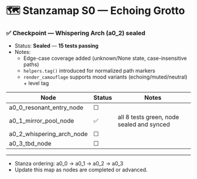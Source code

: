 # 🗺️ Stanzamap S0 — Echoing Grotto

### ✅ Checkpoint — Whispering Arch (a0_2) sealed

- Status: **Sealed** — **15 tests passing**
- Notes:
	- Edge-case coverage added (unknown/None state, case-insensitive paths)
	- `helpers.tag()` introduced for normalized path markers
	- `render_camouflage` supports mood variants (echoing/muted/neutral) + level tag

| Node                       | Status   | Notes                                             |
|----------------------------|----------|---------------------------------------------------|
| a0_0_resonant_entry_node   | ☐        |                                                   |
| a0_1_mirror_pool_node      | ✅       | all 8 tests green, node sealed and synced         |
| a0_2_whispering_arch_node  | ☐        |                                                   |
| a0_3_tbd_node              | ☐        |                                                   |

---

- Stanza ordering: a0_0 → a0_1 → a0_2 → a0_3
- Update this map as nodes are completed or advanced.
